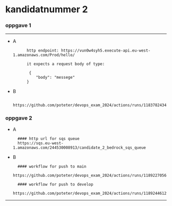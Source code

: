 # kandidatnummer 2


### oppgave 1
___
- A
     
            http endpoint: https://vun0w4syh5.execute-api.eu-west-1.amazonaws.com/Prod/hello/
        
            it expects a request body of type:
            
             {
                "body": "messege"
            }
- B
    
       https://github.com/poteter/devops_exam_2024/actions/runs/11837824347

### oppgave 2

- A

        #### http url for sqs queue
        https://sqs.eu-west-1.amazonaws.com/244530008913/candidate_2_bedrock_sqs_queue

- B
        
        #### workflow for push to main
        https://github.com/poteter/devops_exam_2024/actions/runs/11892270567

        #### workflow for push to develop
        https://github.com/poteter/devops_exam_2024/actions/runs/11892446129
___

